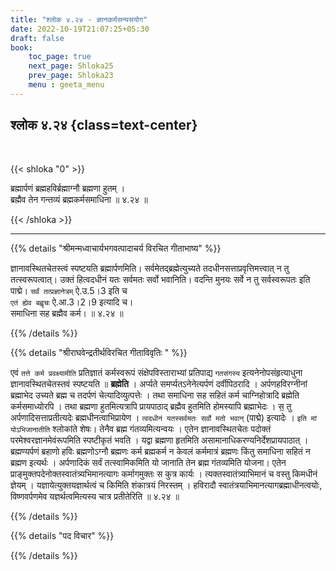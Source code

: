 ```yaml
---
title: "श्लोक ४.२४ - ज्ञानकर्मसन्यसयोग"
date: 2022-10-19T21:07:25+05:30
draft: false
book:
    toc_page: true
    next_page: Shloka25
    prev_page: Shloka23
    menu : geeta_menu
---
```




## श्लोक ४.२४ {class=text-center}

<br/>

{{< shloka  "0"  >}}

ब्रह्मार्पणं ब्रह्महविर्ब्रह्माग्नौ ब्रह्मणा हुतम् ।   
ब्रह्मैव तेन गन्तव्यं ब्रह्मकर्मसमाधिना ॥ ४.२४ ॥

{{< /shloka >}}

---


{{% details "श्रीमन्मध्वाचार्यभगवत्पादाचर्य विरचित  गीताभाष्य" %}}

ज्ञानावस्थितचेतस्त्वं स्पष्टयति ब्रह्मार्पणमिति। 
सर्वमेतद्ब्रह्मेत्युच्यते तदधीनसत्ताप्रवृत्तिमत्त्वात् न तु 
तत्स्वरूपत्वात्। उक्तं हित्वदधीनं यतः सर्वमतः सर्वो भवानिति। 
वदन्ति मुनयः सर्वे न तु सर्वस्वरूपतः इति पाद्मे। 
`सर्वं तत्प्रज्ञानेत्रम्` ऐ.उ.5।3 इति च  
`एतं ह्येव बह्वृचः` ऐ.आ.3।2।9 इत्यादि च।  
समाधिना सह ब्रह्मैव कर्म। ॥ ४.२४ ॥

{{% /details %}}



{{% details "श्रीराघवेन्द्रतीर्थविरचित गीताविवृतिः " %}}

एवं `तत्ते कर्म प्रवक्ष्यामीति` प्रतिज्ञातं कर्मस्वरूपं 
संक्षेपविस्ताराभ्यां प्रतिपाद्य `गतसंगस्य` इत्यनेनोपसंहृत्याधुना 
ज्ञानावस्थितचेतस्तवं स्पष्टयति
॥ **ब्रह्मेति** । अर्प्यते समर्प्यतऽनेनेत्यर्पणं दर्वीपिठरादि । 
अर्पणहविरग्नीनां ब्रह्माभेद उच्यते ब्रह्म च तदर्पणं 
चेत्यादिव्युत्पत्तेः । तथा समाधिना सह सहितं
कर्म चाग्निहोत्रादि ब्रह्मेति कर्मसमाध्योरपि । तथा ब्रह्मणा 
हुतमित्यत्रापि प्रायपाठाद् ब्रह्मैव हुतमिति होमस्यापि ब्रह्माभेदः । 
स॒ तु अर्पणादिसत्ताप्रतीत्यदेः ब्रह्मधीनत्वाभिप्रायेण । 
`त्वदधीनं यतस्सर्वमतः सर्वो मतो भवान्‌` (पाद्मे) इत्यादेः । 
`इति मां योऽभिजानातीति` श्लोकांते शेषः। 
तेनैव ब्रह्म गंतव्यमित्यन्वयः । एतेन ज्ञानावस्थितचेतः पदोक्तं 
परमेश्वरज्ञानमेवंरूपमिति स्पष्टीकृतं भवति । यद्वा ब्रह्मणा हृतमिति
असामानाधिकरण्यनिर्देशप्रायपाठात्‌ । ब्रह्मण्यर्पणं ब्रहाणो हविः 
ब्रह्मणोऽग्नौ ब्रह्मणः कर्म ब्रह्मकर्म न केवलं कर्ममात्रं ब्रह्मणः 
किंतु समाधिना सहितं न ब्रह्मण इत्यर्थः । 
अर्पणादिकं सर्वं तत्स्वामिकमिति यो जानाति तेन ब्रह्म
गंतव्यमिति योजना।  एतेन प्राङ्मुक्तपदेनोक्तस्वातंत्र्यभिमानत्यागः
कर्मागमुक्तः स कुत्र कार्यः । त्यक्तस्वातंत्र्याभिमानं च वस्तु 
किमधीनं ज्ञेयम्‌ । यज्ञायेत्युक्तयज्ञार्थत्वं च किमिति शंकात्रयं 
निरस्तम्‌ । हविरादौ स्वातंत्रयाभिमानत्यागब्रह्माधीनत्वयोः, 
विष्णवर्पणमेव यज्ञर्थत्वमित्यस्य चात्र प्रतीतेरिति  ॥ ४.२४ ॥

{{% /details %}}



{{% details "पद विचार" %}}


{{% /details %}}
